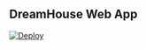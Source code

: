 DreamHouse Web App
------------------
<a href="https://heroku.com/deploy">
  <img src="https://www.herokucdn.com/deploy/button.svg" alt="Deploy">
</a>
